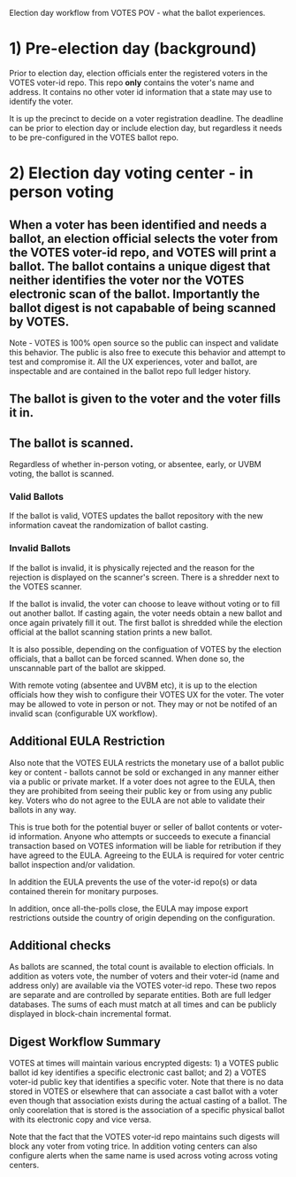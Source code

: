 Election day workflow from VOTES POV - what the ballot experiences.

# 1) Pre-election day (background)

Prior to election day, election officials enter the registered voters in the VOTES voter-id repo.  This repo __only__ contains the voter's name and address.  It contains no other voter id information that a state may use to identify the voter.

It is up the precinct to decide on a voter registration deadline.  The deadline can be prior to election day or include election day, but regardless it needs to be pre-configured in the VOTES ballot repo.

# 2) Election day voting center - in person voting

## When a voter has been identified and needs a ballot, an election official selects the voter from the VOTES voter-id repo, and VOTES will print a ballot.  The ballot contains a unique digest that neither identifies the voter nor the VOTES electronic scan of the ballot.  Importantly the ballot digest is not capabable of being scanned by VOTES.

Note - VOTES is 100% open source so the public can inspect and validate this behavior.  The public is also free to execute this behavior and attempt to test and compromise it.  All the UX experiences, voter and ballot, are inspectable and are contained in the ballot repo full ledger history.

## The ballot is given to the voter and the voter fills it in.

## The ballot is scanned.

Regardless of whether in-person voting, or absentee, early, or UVBM voting, the ballot is scanned.

### Valid Ballots

If the ballot is valid, VOTES updates the ballot repository with the new information caveat the randomization of ballot casting.

### Invalid Ballots

If the ballot is invalid, it is physically rejected and the reason for the rejection is displayed on the scanner's screen.  There is a shredder next to the VOTES scanner.

If the ballot is invalid, the voter can choose to leave without voting or to fill out another ballot.  If casting again, the voter needs obtain a new ballot and once again privately fill it out.  The first ballot is shredded while the election official at the ballot scanning station prints a new ballot.

It is also possible, depending on the configuation of VOTES by the election officials, that a ballot can be forced scanned.  When done so, the unscannable part of the ballot are skipped.

With remote voting (absentee and UVBM etc), it is up to the election officials how they wish to configure their VOTES UX for the voter.  The voter may be allowed to vote in person or not.  They may or not be notifed of an invalid scan (configurable UX workflow).

## Additional EULA Restriction

Also note that the VOTES EULA restricts the monetary use of a ballot public key or content - ballots cannot be sold or exchanged in any manner either via a public or private market.  If a voter does not agree to the EULA, then they are prohibited from seeing their public key or from using any public key.  Voters who do not agree to the EULA are not able to validate their ballots in any way.

This is true both for the potential buyer or seller of ballot contents or voter-id information.  Anyone who attempts or succeeds to execute a financial transaction based on VOTES information will be liable for retribution if they have agreed to the EULA.  Agreeing to the EULA is required for voter centric ballot inspection and/or validation.

In addition the EULA prevents the use of the voter-id repo(s) or data contained therein for monitary purposes.

In addition, once all-the-polls close, the EULA may impose export restrictions outside the country of origin depending on the configuration.

## Additional checks

As ballots are scanned, the total count is available to election officials.  In addition as voters vote, the number of voters and their voter-id (name and address only) are available via the VOTES voter-id repo.  These two repos are separate and are controlled by separate entities.  Both are full ledger databases.  The sums of each must match at all times and can be publicly displayed in block-chain incremental format.

## Digest Workflow Summary

VOTES at times will maintain various encrypted digests:  1) a VOTES public ballot id key identifies a specific electronic cast ballot; and 2) a VOTES voter-id public key that identifies a specific voter.  Note that there is no data stored in VOTES or elsewhere that can associate a cast ballot with a voter even though that association exists during the actual casting of a ballot.  The only coorelation that is stored is the association of a specific physical ballot with its electronic copy and vice versa.

Note that the fact that the VOTES voter-id repo maintains such digests will block any voter from voting trice.  In addition voting centers can also configure alerts when the same name is used across voting across voting centers.


